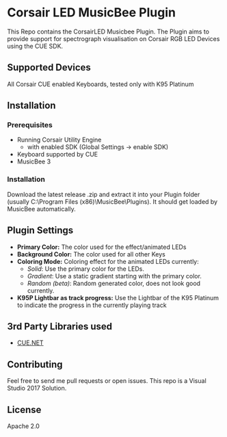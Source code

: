 # Corsair LED MusicBee Plugin
This Repo contains the CorsairLED Musicbee Plugin. The Plugin aims to provide support for spectrograph visualisation on Corsair RGB LED Devices using the CUE SDK.

## Supported Devices
All Corsair CUE enabled Keyboards, tested only with K95 Platinum

## Installation
### Prerequisites
* Running Corsair Utility Engine
   * with enabled SDK (Global Settings -> enable SDK)
* Keyboard supported by CUE
* MusicBee 3

### Installation
Download the latest release .zip and extract it into your Plugin folder (usually C:\Program Files (x86)\MusicBee\Plugins). It should get loaded by MusicBee automatically.

## Plugin Settings
* **Primary Color:** The color used for the effect/animated LEDs 
* **Background Color:** The color used for all other Keys
* **Coloring Mode:** Coloring effect for the animated LEDs currently:
  * *Solid*: Use the primary color for the LEDs.
  * *Gradient*: Use a static gradient starting with the primary color.
  * *Random (beta)*: Random generated color, does not look good currently.
* **K95P Lightbar as track progress:** Use the Lightbar of the K95 Platinum to indicate the progress in the currently playing track

## 3rd Party Libraries used #
* [CUE.NET](https://github.com/DarthAffe/CUE.NET)

## Contributing
Feel free to send me pull requests or open issues. 
This repo is a Visual Studio 2017 Solution.

## License
Apache 2.0